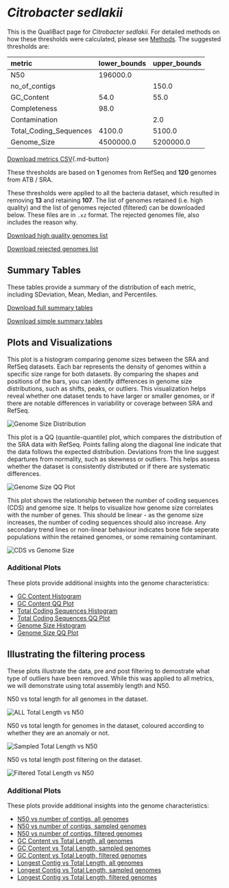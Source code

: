 # *Citrobacter sedlakii*

This is the QualiBact page for *Citrobacter sedlakii*. For detailed methods on how these thresholds were calculated, please see [Methods](../../methods.md).
The suggested thresholds are: 

| metric                 | lower_bounds   | upper_bounds   |
|:-----------------------|:---------------|:---------------|
| N50                    | 196000.0       |                |
| no_of_contigs          |                | 150.0          |
| GC_Content             | 54.0           | 55.0           |
| Completeness           | 98.0           |                |
| Contamination          |                | 2.0            |
| Total_Coding_Sequences | 4100.0         | 5100.0         |
| Genome_Size            | 4500000.0      | 5200000.0      |

[Download metrics CSV](Citrobacter_sedlakii_metrics.csv){.md-button}


These thresholds are based on **1** genomes from RefSeq and **120** genomes from ATB / SRA.

These thresholds were applied to all the bacteria dataset, which resulted in removing **13** and retaining **107**.
The list of genomes retained (i.e. high quality) and the list of genomes rejected (filtered) can be downloaded below. These files are in `.xz` format. The rejected genomes file, also includes the reason why.

[Download high quality genomes list](Citrobacter_sedlakii_high_quality_genomes.csv.xz)


[Download rejected genomes list](Citrobacter_sedlakii_filtered_out_genomes.csv.xz)



## Summary Tables
These tables provide a summary of the distribution of each metric, including SDeviation, Mean, Median, and Percentiles.

[Download full summary tables](summary.csv)

[Download simple summary tables](selected_summary.csv)

## Plots and Visualizations

This plot is a histogram comparing genome sizes between the SRA and RefSeq datasets. Each bar represents the density of genomes within a specific size range for both datasets. By comparing the shapes and positions of the bars, you can identify differences in genome size distributions, such as shifts, peaks, or outliers. This visualization helps reveal whether one dataset tends to have larger or smaller genomes, or if there are notable differences in variability or coverage between SRA and RefSeq.

![Genome Size Distribution](Genome_Size_refseq_histogram_kde.png)

This plot is a QQ (quantile-quantile) plot, which compares the distribution of the SRA data with RefSeq. Points falling along the diagonal line indicate that the data follows the expected distribution. Deviations from the line suggest departures from normality, such as skewness or outliers. This helps assess whether the dataset is consistently distributed or if there are systematic differences.

![Genome Size QQ Plot](Genome_Size_refseq_qqplot.png)

This plot shows the relationship between the number of coding sequences (CDS) and genome size. It helps to visualize how genome size correlates with the number of genes. This should be linear - as the genome size increases, the number of coding sequences should also increase. Any secondary trend lines or non-linear behaviour indicates bone fide seperate populations within the retained genomes, or some remaining contaminant. 

![CDS vs Genome Size](Citrobacter_sedlakii_CDS_vs_Genome_Size.png)

### Additional Plots

These plots provide additional insights into the genome characteristics:

- [GC Content Histogram](GC_Content_refseq_histogram_kde.png)
- [GC Content QQ Plot](GC_Content_refseq_qqplot.png)
- [Total Coding Sequences Histogram](Total_Coding_Sequences_refseq_histogram_kde.png)
- [Total Coding Sequences QQ Plot](Total_Coding_Sequences_refseq_qqplot.png)
- [Genome Size Histogram](Genome_Size_refseq_histogram_kde.png)
- [Genome Size QQ Plot](Genome_Size_refseq_qqplot.png)
## Illustrating the filtering process
These plots illustrate the data, pre and post filtering to demostrate what type of outliers have been removed. While this was applied to all metrics, we will demonstrate using total assembly length and N50.

N50 vs total length for all genomes in the dataset.

![ALL Total Length vs N50](Citrobacter_sedlakii_all_total_length_N50.png)

N50 vs total length for genomes in the dataset, coloured according to whether they are an anomaly or not.

![Sampled Total Length vs N50](Citrobacter_sedlakii_sample_total_length_N50.png)

N50 vs total length post filtering on the dataset.

![Filtered Total Length vs N50](Citrobacter_sedlakii_filt_total_length_N50.png)

### Additional Plots

These plots provide additional insights into the genome characteristics:

- [N50 vs number of contigs, all genomes](Citrobacter_sedlakii_all_N50_number.png)
- [N50 vs number of contigs, sampled genomes](Citrobacter_sedlakii_sample_N50_number.png)
- [N50 vs number of contigs, filtered genomes](Citrobacter_sedlakii_filt_N50_number.png)
- [GC Content vs Total Length, all genomes](Citrobacter_sedlakii_all_total_length_GC_Content.png)
- [GC Content vs Total Length, sampled genomes](Citrobacter_sedlakii_sample_total_length_GC_Content.png)
- [GC Content vs Total Length, filtered genomes](Citrobacter_sedlakii_filt_total_length_GC_Content.png)
- [Longest Contig vs Total Length, all genomes](Citrobacter_sedlakii_all_total_length_longest.png)
- [Longest Contig vs Total Length, sampled genomes](Citrobacter_sedlakii_sample_total_length_longest.png)
- [Longest Contig vs Total Length, filtered genomes](Citrobacter_sedlakii_filt_total_length_longest.png)
